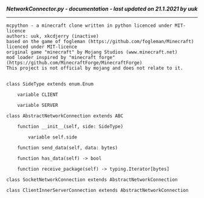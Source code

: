 ***NetworkConnector.py - documentation - last updated on 21.1.2021 by uuk***
___

    mcpython - a minecraft clone written in python licenced under MIT-licence
    authors: uuk, xkcdjerry (inactive)
    based on the game of fogleman (https://github.com/fogleman/Minecraft) licenced under MIT-licence
    original game "minecraft" by Mojang Studios (www.minecraft.net)
    mod loader inspired by "minecraft forge" (https://github.com/MinecraftForge/MinecraftForge)
    This project is not official by mojang and does not relate to it.


    class SideType extends enum.Enum

        variable CLIENT

        variable SERVER

    class AbstractNetworkConnection extends ABC

        function __init__(self, side: SideType)

            variable self.side

        function send_data(self, data: bytes)

        function has_data(self) -> bool

        function receive_package(self) -> typing.Iterator[bytes]

    class SocketNetworkConnection extends AbstractNetworkConnection

    class ClientInnerServerConnection extends AbstractNetworkConnection